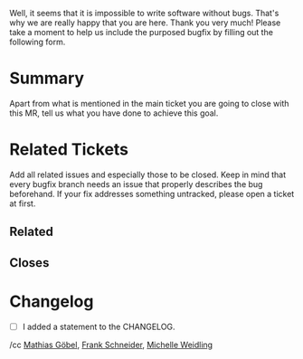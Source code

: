 Well, it seems that it is impossible to write software without bugs.
That's why we are really happy that you are here.
Thank you very much!
Please take a moment to help us include the purposed bugfix by filling out the following form.

# Summary

Apart from what is mentioned in the main ticket you are going to close with this
MR, tell us what you have done to achieve this goal.

# Related Tickets

Add all related issues and especially those to be closed.
Keep in mind that every bugfix branch needs an issue that properly describes the bug beforehand.
If your fix addresses something untracked, please open a ticket at first.

## Related

## Closes

# Changelog

* [ ] I added a statement to the CHANGELOG.

/cc [Mathias Göbel](https://gitlab.gwdg.de/mgoebel), [Frank Schneider](https://gitlab.gwdg.de/schneider210), [Michelle Weidling](https://gitlab.gwdg.de/mrodzis)
